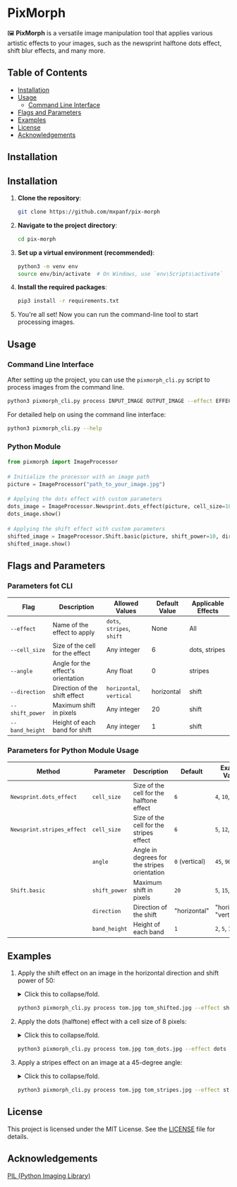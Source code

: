 # PixMorph

🖼 **PixMorph** is a versatile image manipulation tool that applies various artistic effects to your images, such as the newsprint halftone dots effect, shift blur effects, and many more.

## Table of Contents
- [Installation](#installation)
- [Usage](#usage)
    - [Command Line Interface](#command-line-interface)
- [Flags and Parameters](#flags-and-parameters)
- [Examples](#examples)
- [License](#license)
- [Acknowledgements](#acknowledgements)

## Installation

## Installation

1. **Clone the repository**:
    ```bash
    git clone https://github.com/mxpanf/pix-morph
    ```

2. **Navigate to the project directory**:
    ```bash
    cd pix-morph
    ```

3. **Set up a virtual environment (recommended)**:
    ```bash
    python3 -m venv env
    source env/bin/activate  # On Windows, use `env\Scripts\activate`
    ```

4. **Install the required packages**:
    ```bash
    pip3 install -r requirements.txt
    ```

5. You're all set! Now you can run the command-line tool to start processing images.


## Usage

### Command Line Interface

After setting up the project, you can use the `pixmorph_cli.py` script to process images from the command line.

```bash
python3 pixmorph_cli.py process INPUT_IMAGE OUTPUT_IMAGE --effect EFFECT_NAME [OPTIONS]
```

For detailed help on using the command line interface:

```bash
python3 pixmorph_cli.py --help
```

### Python Module

```python
from pixmorph import ImageProcessor

# Initialize the processor with an image path
picture = ImageProcessor("path_to_your_image.jpg")

# Applying the dots effect with custom parameters
dots_image = ImageProcessor.Newsprint.dots_effect(picture, cell_size=10)
dots_image.show()

# Applying the shift effect with custom parameters
shifted_image = ImageProcessor.Shift.basic(picture, shift_power=10, direction="vertical")
shifted_image.show()
```

## Flags and Parameters

### Parameters fot CLI

| Flag            | Description                        | Allowed Values             | Default Value | Applicable Effects |
| --------------- | ---------------------------------- | -------------------------- | ------------- | ------------------ |
| `--effect`      | Name of the effect to apply        | `dots`, `stripes`, `shift` | None          | All                |
| `--cell_size`   | Size of the cell for the effect    | Any integer                | 6             | dots, stripes      |
| `--angle`       | Angle for the effect's orientation | Any float                  | 0             | stripes            |
| `--direction`   | Direction of the shift effect      | `horizontal`, `vertical`   | horizontal    | shift              |
| `--shift_power` | Maximum shift in pixels            | Any integer                | 20            | shift              |
| `--band_height` | Height of each band for shift      | Any integer                | 1             | shift              |

### Parameters for Python Module Usage

| Method                   | Parameter        | Description                                               | Default       | Example Values                           |
|--------------------------|------------------|-----------------------------------------------------------|---------------|------------------------------------------|
| `Newsprint.dots_effect`  | `cell_size`      | Size of the cell for the halftone effect                  | `6`           | `4`, `10`, `15`                          |
| `Newsprint.stripes_effect` | `cell_size`    | Size of the cell for the stripes effect                   | `6`           | `5`, `12`, `18`                          |
|                          | `angle`          | Angle in degrees for the stripes orientation              | `0` (vertical)| `45`, `90`                               |
| `Shift.basic`            | `shift_power`    | Maximum shift in pixels                                   | `20`          | `5`, `15`, `30`                          |
|                          | `direction`      | Direction of the shift                                    | "horizontal"  | "horizontal", "vertical"                 |
|                          | `band_height`    | Height of each band                                       | `1`           | `2`, `5`, `10`                           |


## Examples

1. Apply the shift effect on an image in the horizontal direction and shift power of 50:

    <details>
    <summary>Click this to collapse/fold.</summary>

    ![Tom Shifted](./.assets/tom_shifted.jpg)

    </details>

   ```bash
   python3 pixmorph_cli.py process tom.jpg tom_shifted.jpg --effect shift --direction horizontal --shift_power 50
   ```

2. Apply the dots (halftone) effect with a cell size of 8 pixels:

    <details>
    <summary>Click this to collapse/fold.</summary>

    ![Tom Shifted](./.assets/tom_dots.jpg)

    </details>

   ```bash
   python3 pixmorph_cli.py process tom.jpg tom_dots.jpg --effect dots --cell_size 8
   ```

3. Apply a stripes effect on an image at a 45-degree angle:

    <details>
    <summary>Click this to collapse/fold.</summary>

    ![Tom Shifted](./.assets/tom_stripes.jpg)

    </details>

   ```bash
   python3 pixmorph_cli.py process tom.jpg tom_stripes.jpg --effect stripes --angle 45
   ```

## License

This project is licensed under the MIT License. See the [LICENSE](./LICENSE) file for details.

## Acknowledgements

[PIL (Python Imaging Library)](https://pillow.readthedocs.io/en/stable/)